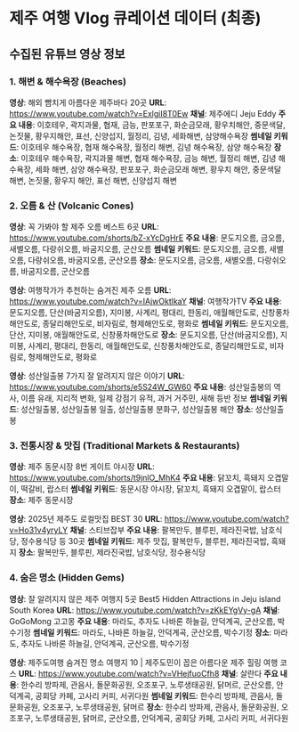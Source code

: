# 제주 여행 Vlog 큐레이션 데이터 (최종)

## 수집된 유튜브 영상 정보

### 1. 해변 & 해수욕장 (Beaches)
**영상**: 해외 뺨치게 아름다운 제주바다 20곳
**URL**: https://www.youtube.com/watch?v=ExlgiI8T0Ew
**채널**: 제주에디 Jeju Eddy
**주요 내용**: 이호테우, 곽지과물, 협재, 금능, 판포포구, 화순금모래, 황우치해안, 중문색달, 논짓물, 황우지해안, 표선, 신양섭지, 월정리, 김녕, 세화해변, 삼양해수욕장
**썸네일 키워드**: 이호테우 해수욕장, 협재 해수욕장, 월정리 해변, 김녕 해수욕장, 삼양 해수욕장
**장소**: 이호테우 해수욕장, 곽지과물 해변, 협재 해수욕장, 금능 해변, 월정리 해변, 김녕 해수욕장, 세화 해변, 삼양 해수욕장, 판포포구, 화순금모래 해변, 황우치 해안, 중문색달 해변, 논짓물, 황우지 해안, 표선 해변, 신양섭지 해변

### 2. 오름 & 산 (Volcanic Cones)
**영상**: 꼭 가봐야 할 제주 오름 베스트 6곳
**URL**: https://www.youtube.com/shorts/bZ-xYcDgHrE
**주요 내용**: 문도지오름, 금오름, 새별오름, 다랑쉬오름, 바굼지오름, 군산오름
**썸네일 키워드**: 문도지오름, 금오름, 새별오름, 다랑쉬오름, 바굼지오름, 군산오름
**장소**: 문도지오름, 금오름, 새별오름, 다랑쉬오름, 바굼지오름, 군산오름

**영상**: 여행작가가 추천하는 숨겨진 제주 오름
**URL**: https://www.youtube.com/watch?v=IAjwOktlkaY
**채널**: 여행작가TV
**주요 내용**: 문도지오름, 단산(바굼지오름), 지미봉, 사계리, 평대리, 한동리, 애월해안도로, 신창풍차해안도로, 종달리해안도로, 비자림로, 형제해안도로, 평화로
**썸네일 키워드**: 문도지오름, 단산, 지미봉, 애월해안도로, 신창풍차해안도로
**장소**: 문도지오름, 단산(바굼지오름), 지미봉, 사계리, 평대리, 한동리, 애월해안도로, 신창풍차해안도로, 종달리해안도로, 비자림로, 형제해안도로, 평화로

**영상**: 성산일출봉 7가지 잘 알려지지 않은 이야기
**URL**: https://www.youtube.com/shorts/e5S24W_GW60
**주요 내용**: 성산일출봉의 역사, 이름 유래, 지리적 변화, 일제 강점기 유적, 과거 거주민, 새해 등반 정보
**썸네일 키워드**: 성산일출봉, 성산일출봉 일출, 성산일출봉 분화구, 성산일출봉 해안
**장소**: 성산일출봉

### 3. 전통시장 & 맛집 (Traditional Markets & Restaurants)
**영상**: 제주 동문시장 8번 게이트 야시장
**URL**: https://www.youtube.com/shorts/t9jnlO_MhK4
**주요 내용**: 닭꼬치, 흑돼지 오겹말이, 떡갈비, 랍스터
**썸네일 키워드**: 동문시장 야시장, 닭꼬치, 흑돼지 오겹말이, 랍스터
**장소**: 제주 동문시장

**영상**: 2025년 제주도 로컬맛집 BEST 30
**URL**: https://www.youtube.com/watch?v=Ho31v4yryLY
**채널**: 스티브잡부
**주요 내용**: 팔복만두, 블루핀, 제라진국밥, 남호식당, 정수용식당 등 30곳
**썸네일 키워드**: 제주 맛집, 팔복만두, 블루핀, 제라진국밥, 흑돼지
**장소**: 팔복만두, 블루핀, 제라진국밥, 남호식당, 정수용식당

### 4. 숨은 명소 (Hidden Gems)
**영상**: 잘 알려지지 않은 제주 여행지 5곳 Best5 Hidden Attractions in Jeju island South Korea
**URL**: https://www.youtube.com/watch?v=zKkEYgVy-gA
**채널**: GoGoMong 고고몽
**주요 내용**: 마라도, 추자도 나바론 하늘길, 안덕계곡, 군산오름, 박수기정
**썸네일 키워드**: 마라도, 나바론 하늘길, 안덕계곡, 군산오름, 박수기정
**장소**: 마라도, 추자도 나바론 하늘길, 안덕계곡, 군산오름, 박수기정

**영상**: 제주도여행 숨겨진 명소 여행지 10 | 제주도민이 꼽은 아름다운 제주 힐링 여행 코스
**URL**: https://www.youtube.com/watch?v=VHejfuoCfh8
**채널**: 살란다
**주요 내용**: 한수리 방파제, 관음사, 돌문화공원, 오조포구, 노루생태공원, 닭머르, 군산오름, 안덕계곡, 공회당 카페, 고사리 커피, 서귀다원
**썸네일 키워드**: 한수리 방파제, 관음사, 돌문화공원, 오조포구, 노루생태공원, 닭머르
**장소**: 한수리 방파제, 관음사, 돌문화공원, 오조포구, 노루생태공원, 닭머르, 군산오름, 안덕계곡, 공회당 카페, 고사리 커피, 서귀다원


